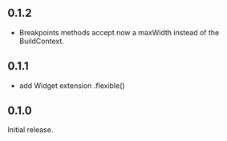 ## 0.1.2
* Breakpoints methods accept 
now a maxWidth instead of the BuildContext.

## 0.1.1
* add Widget extension .flexible()

## 0.1.0
Initial release.